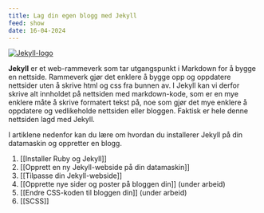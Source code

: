```yaml
---
title: Lag din egen blogg med Jekyll
feed: show
date: 16-04-2024
---
```

[![Jekyll-logo](https://upload.wikimedia.org/wikipedia/commons/4/42/Jekyll_%28software%29_Logo.png)](https://jekyllrb.com/)

**Jekyll** er et web-rammeverk som tar utgangspunkt i Markdown for å bygge en nettside. Rammeverk gjør det enklere å bygge opp og oppdatere nettsider uten å skrive html og css fra bunnen av. I Jekyll kan vi derfor skrive alt innholdet på nettsiden med markdown-kode, som er en mye enklere måte å skrive formatert tekst på, noe som gjør det mye enklere å oppdatere og vedlikeholde nettsiden eller bloggen. Faktisk er hele denne nettsiden lagd med Jekyll.

I artiklene nedenfor kan du lære om hvordan du installerer Jekyll på din datamaskin og oppretter en blogg.

1. [[Installer Ruby og Jekyll]]
2. [[Opprett en ny Jekyll-webside på din datamaskin]]
3. [[Tilpasse din Jekyll-webside]]
4. [[Opprette nye sider og poster på bloggen din]] (under arbeid)
5. [[Endre CSS-koden til bloggen din]] (under arbeid)
6. [[SCSS]]





